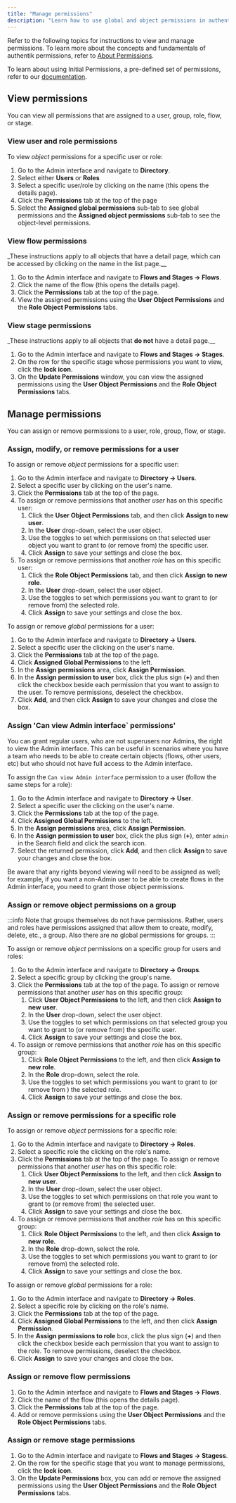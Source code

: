 ```yaml
---
title: "Manage permissions"
description: "Learn how to use global and object permissions in authentik."
---
```


Refer to the following topics for instructions to view and manage permissions. To learn more about the concepts and fundamentals of authentik permissions, refer to [About Permissions](./permissions.md).

To learn about using Initial Permissions, a pre-defined set of permissions, refer to our [documentation](./initial_permissions.mdxinitial_permissions.mdx).

## View permissions

You can view all permissions that are assigned to a user, group, role, flow, or stage.

### View user and role permissions

To view _object_ permissions for a specific user or role:

1. Go to the Admin interface and navigate to **Directory**.
2. Select either **Users** or **Roles**
3. Select a specific user/role by clicking on the name (this opens the details page).
4. Click the **Permissions** tab at the top of the page
5. Select the **Assigned global permissions** sub-tab to see global permissions and the **Assigned object permissions** sub-tab to see the object-level permissions.

### View flow permissions

\_These instructions apply to all objects that have a detail page, which can be accessed by clicking on the name in the list page.\_\_

1. Go to the Admin interface and navigate to **Flows and Stages -> Flows**.
2. Click the name of the flow (this opens the details page).
3. Click the **Permissions** tab at the top of the page.
4. View the assigned permissions using the **User Object Permissions** and the **Role Object Permissions** tabs.

### View stage permissions

\_These instructions apply to all objects that **do not** have a detail page.\_\_

1. Go to the Admin interface and navigate to **Flows and Stages -> Stages**.
2. On the row for the specific stage whose permissions you want to view, click the **lock icon**.
3. On the **Update Permissions** window, you can view the assigned permissions using the **User Object Permissions** and the **Role Object Permissions** tabs.

## Manage permissions

You can assign or remove permissions to a user, role, group, flow, or stage.

### Assign, modify, or remove permissions for a user

To assign or remove _object_ permissions for a specific user:

1. Go to the Admin interface and navigate to **Directory -> Users**.
2. Select a specific user by clicking on the user's name.
3. Click the **Permissions** tab at the top of the page.
4. To assign or remove permissions that another _user_ has on this specific user:
    1. Click the **User Object Permissions** tab, and then click **Assign to new user**.
    2. In the **User** drop-down, select the user object.
    3. Use the toggles to set which permissions on that selected user object you want to grant to (or remove from) the specific user.
    4. Click **Assign** to save your settings and close the box.
5. To assign or remove permissions that another _role_ has on this specific user:
    1. Click the **Role Object Permissions** tab, and then click **Assign to new role**.
    2. In the **User** drop-down, select the user object.
    3. Use the toggles to set which permissions you want to grant to (or remove from) the selected role.
    4. Click **Assign** to save your settings and close the box.

To assign or remove _global_ permissions for a user:

1. Go to the Admin interface and navigate to **Directory -> Users**.
2. Select a specific user the clicking on the user's name.
3. Click the **Permissions** tab at the top of the page.
4. Click **Assigned Global Permissions** to the left.
5. In the **Assign permissions** area, click **Assign Permission**.
6. In the **Assign permission to user** box, click the plus sign (**+**) and then click the checkbox beside each permission that you want to assign to the user. To remove permissions, deselect the checkbox.
7. Click **Add**, and then click **Assign** to save your changes and close the box.

### Assign 'Can view Admin interface` permissions'

You can grant regular users, who are not superusers nor Admins, the right to view the Admin interface. This can be useful in scenarios where you have a team who needs to be able to create certain objects (flows, other users, etc) but who should not have full access to the Admin interface.

To assign the `Can view Admin interface` permission to a user (follow the same steps for a role):

1. Go to the Admin interface and navigate to **Directory -> User**.
2. Select a specific user the clicking on the user's name.
3. Click the **Permissions** tab at the top of the page.
4. Click **Assigned Global Permissions** to the left.
5. In the **Assign permissions** area, click **Assign Permission**.
6. In the **Assign permission to user** box, click the plus sign (**+**), enter `admin` in the Search field and click the search icon.
7. Select the returned permission, click **Add**, and then click **Assign** to save your changes and close the box.

Be aware that any rights beyond viewing will need to be assigned as well; for example, if you want a non-Admin user to be able to create flows in the Admin interface, you need to grant those object permissions.

### Assign or remove object permissions on a group

:::info
Note that groups themselves do not have permissions. Rather, users and roles have permissions assigned that allow them to create, modify, delete, etc., a group.
Also there are no global permissions for groups.
:::

To assign or remove _object_ permissions on a specific group for users and roles:

1. Go to the Admin interface and navigate to **Directory -> Groups**.
2. Select a specific group by clicking the group's name.
3. Click the **Permissions** tab at the top of the page.
   To assign or remove permissions that another _user_ has on this specific group:
    1. Click **User Object Permissions** to the left, and then click **Assign to new user**.
    2. In the **User** drop-down, select the user object.
    3. Use the toggles to set which permissions on that selected group you want to grant to (or remove from) the specific user.
    4. Click **Assign** to save your settings and close the box.
4. To assign or remove permissions that another _role_ has on this specific group:
    1. Click **Role Object Permissions** to the left, and then click **Assign to new role**.
    2. In the **Role** drop-down, select the role.
    3. Use the toggles to set which permissions you want to grant to (or remove from ) the selected role.
    4. Click **Assign** to save your settings and close the box.

### Assign or remove permissions for a specific role

To assign or remove _object_ permissions for a specific role:

1. Go to the Admin interface and navigate to **Directory -> Roles**.
2. Select a specific role the clicking on the role's name.
3. Click the **Permissions** tab at the top of the page.
   To assign or remove permissions that another _user_ has on this specific role:
    1. Click **User Object Permissions** to the left, and then click **Assign to new user**.
    2. In the **User** drop-down, select the user object.
    3. Use the toggles to set which permissions on that role you want to grant to (or remove from) the selected user.
    4. Click **Assign** to save your settings and close the box.
4. To assign or remove permissions that another _role_ has on this specific group:
    1. Click **Role Object Permissions** to the left, and then click **Assign to new role**.
    2. In the **Role** drop-down, select the role.
    3. Use the toggles to set which permissions you want to grant to (or remove from) the selected role.
    4. Click **Assign** to save your settings and close the box.

To assign or remove _global_ permissions for a role:

1. Go to the Admin interface and navigate to **Directory -> Roles**.
2. Select a specific role by clicking on the role's name.
3. Click the **Permissions** tab at the top of the page.
4. Click **Assigned Global Permissions** to the left, and then click **Assign Permission**.
5. In the **Assign permissions to role** box, click the plus sign (**+**) and then click the checkbox beside each permission that you want to assign to the role. To remove permissions, deselect the checkbox.
6. Click **Assign** to save your changes and close the box.

### Assign or remove flow permissions

1. Go to the Admin interface and navigate to **Flows and Stages -> Flows**.
2. Click the name of the flow (this opens the details page).
3. Click the **Permissions** tab at the top of the page.
4. Add or remove permissions using the **User Object Permissions** and the **Role Object Permissions** tabs.

### Assign or remove stage permissions

1. Go to the Admin interface and navigate to **Flows and Stages -> Stagess**.
2. On the row for the specific stage that you want to manage permissions, click the **lock icon**.
3. On the **Update Permissions** box, you can add or remove the assigned permissions using the **User Object Permissions** and the **Role Object Permissions** tabs.
